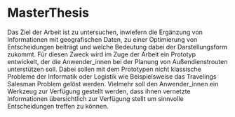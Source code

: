 # MasterThesis

Das Ziel der Arbeit ist zu untersuchen, 
inwiefern die Ergänzung  von Informationen mit geografischen Daten, 
zu einer Optimierung von Entscheidungen beiträgt und welche Bedeutung dabei der Darstellungsform zukommt. 
Für diesen Zweck wird im Zuge der Arbeit ein Prototyp entwickelt, der die Anwender\_innen bei der Planung von Außendienstrouten unterstützen soll. 
Dabei sollen mit dem Prototypen nicht klassische Probleme der Informatik oder Logistik wie Beispielsweise das Travelings Salesman Problem gelöst werden. Vielmehr soll den Anwender\_innen ein Werkzeug zur Verfügung gestellt werden, dass ihnen vernetzte Informationen übersichtlich zur Verfügung stellt um sinnvolle Entscheidungen treffen zu können.
